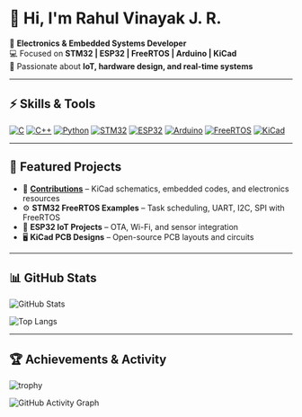 # 👋 Hi, I'm Rahul Vinayak J. R.  

🔧 **Electronics & Embedded Systems Developer**  
💻 Focused on **STM32 | ESP32 | FreeRTOS | Arduino | KiCad**  
📡 Passionate about **IoT, hardware design, and real-time systems**  

---

## ⚡ Skills & Tools
[![C](https://img.shields.io/badge/Code-C-blue.svg)]()
[![C++](https://img.shields.io/badge/Code-C++-lightblue.svg)]()
[![Python](https://img.shields.io/badge/Code-Python-yellow.svg)]()
[![STM32](https://img.shields.io/badge/MCU-STM32-darkblue.svg)]()
[![ESP32](https://img.shields.io/badge/MCU-ESP32-red.svg)]()
[![Arduino](https://img.shields.io/badge/Platform-Arduino-orange.svg)]()
[![FreeRTOS](https://img.shields.io/badge/RTOS-FreeRTOS-green.svg)]()
[![KiCad](https://img.shields.io/badge/EDA-KiCad-blue.svg)]()

---

## 📂 Featured Projects
- 🔌 [**Contributions**](https://github.com/your-username/contributions) – KiCad schematics, embedded codes, and electronics resources  
- ⚙️ **STM32 FreeRTOS Examples** – Task scheduling, UART, I2C, SPI with FreeRTOS  
- 📡 **ESP32 IoT Projects** – OTA, Wi-Fi, and sensor integration  
- 🖥️ **KiCad PCB Designs** – Open-source PCB layouts and circuits  

---

## 📊 GitHub Stats
![GitHub Stats](https://github-readme-stats.vercel.app/api?username=rahulvinayak&show_icons=true&theme=radical)  

![Top Langs](https://github-readme-stats.vercel.app/api/top-langs/?username=rahulvinayak&layout=compact&theme=radical)  

---

## 🏆 Achievements & Activity
![trophy](https://github-profile-trophy.vercel.app/?username=rahulvinayak&theme=radical&margin-w=10&margin-h=10)  

![GitHub Activity Graph](https://github-readme-activity-graph.vercel.app/graph?username=rahulvinayak&theme=radical)  


